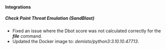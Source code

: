 #### Integrations
##### Check Point Threat Emulation (SandBlast)
- Fixed an issue where the Dbot score was not calculated correctly for the ***file*** command.
- Updated the Docker image to: *demisto/python3:3.10.10.47713*.